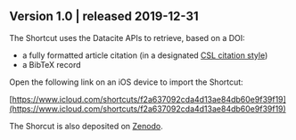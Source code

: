 ## Version 1.0 | released 2019-12-31

The Shortcut uses the Datacite APIs to retrieve, based on a DOI:

* a fully formatted article citation (in a designated [CSL citation style](https://github.com/citation-style-language/styles))
* a BibTeX record 

Open the following link on an iOS device to import the Shortcut:

[https://www.icloud.com/shortcuts/f2a637092cda4d13ae84db60e9f39f19](https://www.icloud.com/shortcuts/f2a637092cda4d13ae84db60e9f39f19)

The Shorcut is also deposited on [Zenodo](https://zenodo.org/record/3555602#.XgvrWi9OmfA).